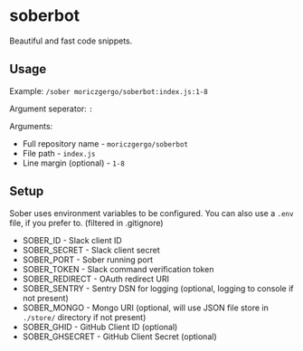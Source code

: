 # soberbot
Beautiful and fast code snippets.

## Usage

Example: `/sober moriczgergo/soberbot:index.js:1-8`

Argument seperator: `:`

Arguments:
 * Full repository name - `moriczgergo/soberbot`
 * File path - `index.js`
 * Line margin (optional) - `1-8`

## Setup

Sober uses environment variables to be configured. You can also use a `.env` file, if you prefer to. (filtered in .gitignore)

 * SOBER_ID - Slack client ID
 * SOBER_SECRET - Slack client secret
 * SOBER_PORT - Sober running port
 * SOBER_TOKEN - Slack command verification token
 * SOBER_REDIRECT - OAuth redirect URI
 * SOBER_SENTRY - Sentry DSN for logging (optional, logging to console if not present)
 * SOBER_MONGO - Mongo URI (optional, will use JSON file store in `./store/` directory if not present)
 * SOBER_GHID - GitHub Client ID (optional)
 * SOBER_GHSECRET - GitHub Client Secret (optional)
